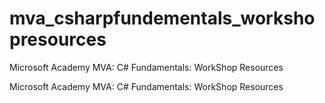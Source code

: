 # mva_csharpfundementals_workshopresources
Microsoft Academy MVA: C# Fundamentals: WorkShop Resources


Microsoft Academy MVA: C# Fundamentals: WorkShop Resources
